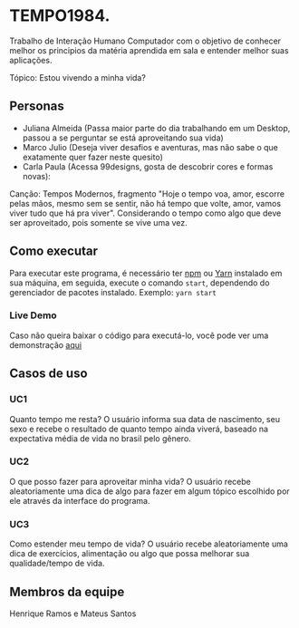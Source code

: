 # TEMPO1984. 

Trabalho de Interação Humano Computador com o objetivo de conhecer melhor os principios da matéria aprendida em sala e entender melhor suas aplicações.

Tópico: Estou vivendo a minha vida?

## Personas 
- Juliana Almeida (Passa maior parte do dia trabalhando em um Desktop, passou a se perguntar se está aproveitando sua vida) 
- Marco Julio (Deseja viver desafios e aventuras, mas não sabe o que exatamente quer fazer neste quesito) 
- Carla Paula (Acessa 99designs, gosta de descobrir cores e formas novas): 

Canção: Tempos Modernos, fragmento "Hoje o tempo voa, amor, escorre pelas mãos, mesmo sem se sentir, não há tempo que volte, amor, vamos viver tudo que há pra viver". Considerando o tempo como algo que deve ser aproveitado, pois somente se vive uma vez.



## Como executar
Para executar este programa, é necessário ter [npm](https://www.npmjs.com) ou [Yarn](https://yarnpkg.com/) instalado em sua máquina, em seguida, execute o comando ```start```, dependendo do gerenciador de pacotes instalado. Exemplo:
```yarn start```
### Live Demo
Caso não queira baixar o código para executá-lo, você pode ver uma demonstração [aqui](https://alberoneramos.github.io/TEMPO1984/)

## Casos de uso 

### UC1 
Quanto tempo me resta? O usuário informa sua data de nascimento, seu sexo e recebe o resultado de quanto tempo ainda viverá, baseado na expectativa média de vida no brasil pelo gênero.
### UC2
O que posso fazer para aproveitar minha vida? O usuário recebe aleatoriamente uma dica de algo para fazer em algum tópico escolhido por ele através da interface do programa.
### UC3
Como estender meu tempo de vida? O usuário recebe aleatoriamente uma dica de exercícios, alimentação ou algo que possa melhorar sua qualidade/tempo de vida.
## Membros da equipe 
Henrique Ramos e Mateus Santos
